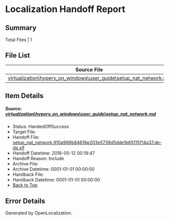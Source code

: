 # <a name='report-top'></a> Localization Handoff Report

## Summary
 Total Files | 1

## File List
 Source File | Status | Details 
 ----------- | ------ | ------- 
 [virtualization\hyperv_on_windows\user_guide\setup_nat_network.md](https://github.com/Microsoft/Virtualization-Documentation-Private/blob/8a061a13955cc812aee9ac6694af735a81603701/virtualization/hyperv_on_windows/user_guide/setup_nat_network.md) | HandedOffSuccess | [Details](#2caef4c75662f30a9fb5e4f841df5c616af671af204)

## Item Details
##### <a name='2caef4c75662f30a9fb5e4f841df5c616af671af204'></a> Source: [virtualization\hyperv_on_windows\user_guide\setup_nat_network.md](https://github.com/Microsoft/Virtualization-Documentation-Private/blob/8a061a13955cc812aee9ac6694af735a81603701/virtualization/hyperv_on_windows/user_guide/setup_nat_network.md)
* Status: HandedOffSuccess
* Target File: 
* Handoff File: [setup_nat_network.910a966b84616e203e5739d5dde1b65115f14a37.de-de.xlf](https://github.com/Microsoft/Virtualization-Documentation-Private.handoff/blob/6eef73bee0ab744f89fd01f42ab5ee0a3905c6f6/ol-handoff/Microsoft/Virtualization-Documentation-Private.de-de/live/setup_nat_network.910a966b84616e203e5739d5dde1b65115f14a37.de-de.xlf)
* Handoff Datetime: 2016-05-12 00:19:47
* Handoff Reason: Include
* Archive File: 
* Archive Datetime: 0001-01-01 00:00:00
* Handback File: 
* Handback Datetime: 0001-01-01 00:00:00
* [Back to Top](#report-top)


## Error Details

Generated by OpenLocalization.
